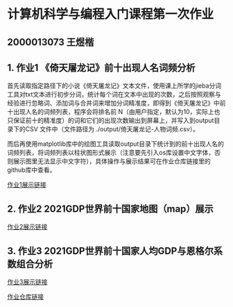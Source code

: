 # 计算机科学与编程入门课程第一次作业
## 2000013073 王煜楷
## 1. 作业1 《倚天屠龙记》前十出现人名词频分析
首先读取指定路径下的小说《倚天屠龙记》文本文件，使用课上所学的jieba分词工具对txt文本进行初步分词，统计每个词在文本中出现的次数，之后按照观察与经验进行忽略词、添加词与合并词来增加分词精准度，即得到《倚天屠龙记》中前十出现人名的词频列表，程序会将排名前 N（由用户指定，默认为10，实际上也只保证前十的精准度）的词和它们的出现次数输出到屏幕上，并写入到output目录下的CSV 文件中（文件路径为 ./output/倚天屠龙记-人物词频.csv）。

而后再使用matplotlib库中的绘图工具读取output目录下统计到的前十出现人名的词频列表，将词频列表以柱状图形式展示（注意要先引入os库设置中文字体，否则展示图里无法显示中文字符），具体操作与展示结果可在作业仓库链接里的github库中查看。

[作业1展示链接](https://github.com/ewykric/ewykric.github.io/blob/master/%E5%80%9A%E5%A4%A9%E5%B1%A0%E9%BE%99%E8%AE%B0-%E4%BA%BA%E7%89%A9%E8%AF%8D%E9%A2%91.png)

## 2. 作业2 2021GDP世界前十国家地图（map）展示


[作业2展示链接](https://ewykric.github.io/map_gdp_series.html)
## 3. 作业3 2021GDP世界前十国家人均GDP与恩格尔系数组合分析


[作业3展示链接](https://ewykric.github.io/gdpEngel.html)

[作业仓库链接](https://github.com/ewykric/ewykric.github.io/)
